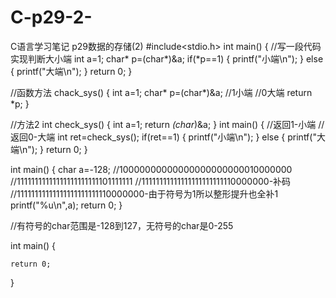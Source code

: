 # C-p29-2-
C语言学习笔记 p29数据的存储(2)
#include<stdio.h>
int main()
{
    //写一段代码实现判断大小端
    int a=1;
    char* p=(char*)&a;
    if(*p==1)
    {
        printf("小端\n");
    }
    else
    {
        printf("大端\n");
    }
    return 0;
}

//函数方法
chack_sys()
{
    int a=1;
    char* p=(char*)&a;
    //1小端
    //0大端
    return *p;
}

//方法2
int check_sys()
{
    int a=1;
    return *(char*)&a;
}
int main()
{
    //返回1-小端
    //返回0-大端
    int ret=check_sys();
    if(ret==1)
    {
        printf("小端\n");
    }
    else
    {
        printf("大端\n");
    }
    return 0;
}

int main()
{
    char a=-128;
    //10000000000000000000000010000000
    //11111111111111111111111101111111
    //11111111111111111111111110000000-补码
    //11111111111111111111111110000000-由于符号为1所以整形提升也全补1
    printf("%u\n",a);
    return 0;
}

//有符号的char范围是-128到127，无符号的char是0-255

int main()
{
    
    return 0;
}
